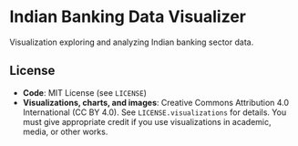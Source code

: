 
# Indian Banking Data Visualizer
Visualization exploring and analyzing Indian banking sector data.

## License

- **Code**: MIT License (see `LICENSE`)
- **Visualizations, charts, and images**: Creative Commons Attribution 4.0 International (CC BY 4.0). See `LICENSE.visualizations` for details. You must give appropriate credit if you use visualizations in academic, media, or other works.
